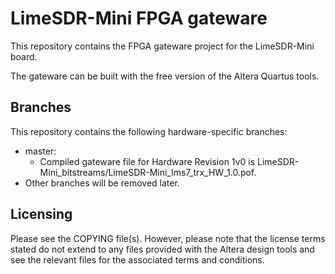 # LimeSDR-Mini FPGA gateware

This repository contains the FPGA gateware project for the LimeSDR-Mini board.

The gateware can be built with the free version of the Altera Quartus tools.

## Branches

This repository contains the following hardware-specific branches:

* master:
  * Compiled gateware file for Hardware Revision 1v0 is LimeSDR-Mini_bitstreams/LimeSDR-Mini_lms7_trx_HW_1.0.pof.
* Other branches will be removed later.
  
## Licensing

Please see the COPYING file(s). However, please note that the license terms stated do not extend to any files provided with the Altera design tools and see the relevant files for the associated terms and conditions.
